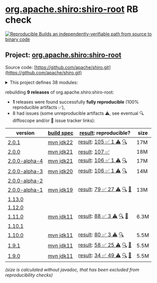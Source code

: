 [org.apache.shiro:shiro-root](https://central.sonatype.com/artifact/org.apache.shiro/shiro-root/versions) RB check
=======

[![Reproducible Builds](https://reproducible-builds.org/images/logos/rb.svg) an independently-verifiable path from source to binary code](https://reproducible-builds.org/)

## Project: [org.apache.shiro:shiro-root](https://central.sonatype.com/artifact/org.apache.shiro/shiro-root/versions)

Source code: [https://github.com/apache/shiro.git](https://github.com/apache/shiro.git)

<details><summary>This project defines 38 modules:</summary>

* [org.apache.shiro.crypto:shiro-crypto-support](https://central.sonatype.com/artifact/org.apache.shiro.crypto/shiro-crypto-support/2.0.1)
* [org.apache.shiro.crypto:shiro-hashes-argon2](https://central.sonatype.com/artifact/org.apache.shiro.crypto/shiro-hashes-argon2/2.0.1)
* [org.apache.shiro.crypto:shiro-hashes-bcrypt](https://central.sonatype.com/artifact/org.apache.shiro.crypto/shiro-hashes-bcrypt/2.0.1)
* [org.apache.shiro.tools:shiro-tools](https://central.sonatype.com/artifact/org.apache.shiro.tools/shiro-tools/2.0.1)
* [org.apache.shiro.tools:shiro-tools-hasher](https://central.sonatype.com/artifact/org.apache.shiro.tools/shiro-tools-hasher/2.0.1)
* [org.apache.shiro:shiro-all](https://central.sonatype.com/artifact/org.apache.shiro/shiro-all/2.0.1)
* [org.apache.shiro:shiro-aspectj](https://central.sonatype.com/artifact/org.apache.shiro/shiro-aspectj/2.0.1)
* [org.apache.shiro:shiro-bom](https://central.sonatype.com/artifact/org.apache.shiro/shiro-bom/2.0.1)
* [org.apache.shiro:shiro-cache](https://central.sonatype.com/artifact/org.apache.shiro/shiro-cache/2.0.1)
* [org.apache.shiro:shiro-cas](https://central.sonatype.com/artifact/org.apache.shiro/shiro-cas/2.0.1)
* [org.apache.shiro:shiro-cdi](https://central.sonatype.com/artifact/org.apache.shiro/shiro-cdi/2.0.1)
* [org.apache.shiro:shiro-config](https://central.sonatype.com/artifact/org.apache.shiro/shiro-config/2.0.1)
* [org.apache.shiro:shiro-config-core](https://central.sonatype.com/artifact/org.apache.shiro/shiro-config-core/2.0.1)
* [org.apache.shiro:shiro-config-ogdl](https://central.sonatype.com/artifact/org.apache.shiro/shiro-config-ogdl/2.0.1)
* [org.apache.shiro:shiro-core](https://central.sonatype.com/artifact/org.apache.shiro/shiro-core/2.0.1)
* [org.apache.shiro:shiro-crypto](https://central.sonatype.com/artifact/org.apache.shiro/shiro-crypto/2.0.1)
* [org.apache.shiro:shiro-crypto-cipher](https://central.sonatype.com/artifact/org.apache.shiro/shiro-crypto-cipher/2.0.1)
* [org.apache.shiro:shiro-crypto-core](https://central.sonatype.com/artifact/org.apache.shiro/shiro-crypto-core/2.0.1)
* [org.apache.shiro:shiro-crypto-hash](https://central.sonatype.com/artifact/org.apache.shiro/shiro-crypto-hash/2.0.1)
* [org.apache.shiro:shiro-ehcache](https://central.sonatype.com/artifact/org.apache.shiro/shiro-ehcache/2.0.1)
* [org.apache.shiro:shiro-event](https://central.sonatype.com/artifact/org.apache.shiro/shiro-event/2.0.1)
* [org.apache.shiro:shiro-features](https://central.sonatype.com/artifact/org.apache.shiro/shiro-features/2.0.1)
* [org.apache.shiro:shiro-guice](https://central.sonatype.com/artifact/org.apache.shiro/shiro-guice/2.0.1)
* [org.apache.shiro:shiro-hazelcast](https://central.sonatype.com/artifact/org.apache.shiro/shiro-hazelcast/2.0.1)
* [org.apache.shiro:shiro-jakarta-ee](https://central.sonatype.com/artifact/org.apache.shiro/shiro-jakarta-ee/2.0.1)
* [org.apache.shiro:shiro-jaxrs](https://central.sonatype.com/artifact/org.apache.shiro/shiro-jaxrs/2.0.1)
* [org.apache.shiro:shiro-jcache](https://central.sonatype.com/artifact/org.apache.shiro/shiro-jcache/2.0.1)
* [org.apache.shiro:shiro-lang](https://central.sonatype.com/artifact/org.apache.shiro/shiro-lang/2.0.1)
* [org.apache.shiro:shiro-quartz](https://central.sonatype.com/artifact/org.apache.shiro/shiro-quartz/2.0.1)
* [org.apache.shiro:shiro-root](https://central.sonatype.com/artifact/org.apache.shiro/shiro-root/2.0.1)
* [org.apache.shiro:shiro-servlet-plugin](https://central.sonatype.com/artifact/org.apache.shiro/shiro-servlet-plugin/2.0.1)
* [org.apache.shiro:shiro-spring](https://central.sonatype.com/artifact/org.apache.shiro/shiro-spring/2.0.1)
* [org.apache.shiro:shiro-spring-boot](https://central.sonatype.com/artifact/org.apache.shiro/shiro-spring-boot/2.0.1)
* [org.apache.shiro:shiro-spring-boot-starter](https://central.sonatype.com/artifact/org.apache.shiro/shiro-spring-boot-starter/2.0.1)
* [org.apache.shiro:shiro-spring-boot-web-starter](https://central.sonatype.com/artifact/org.apache.shiro/shiro-spring-boot-web-starter/2.0.1)
* [org.apache.shiro:shiro-support](https://central.sonatype.com/artifact/org.apache.shiro/shiro-support/2.0.1)
* [org.apache.shiro:shiro-test-coverage](https://central.sonatype.com/artifact/org.apache.shiro/shiro-test-coverage/2.0.1)
* [org.apache.shiro:shiro-web](https://central.sonatype.com/artifact/org.apache.shiro/shiro-web/2.0.1)
</details>

rebuilding **9 releases** of org.apache.shiro:shiro-root:
- **1** releases were found successfully **fully reproducible** (100% reproducible artifacts :white_check_mark:),
- 8 had issues (some unreproducible artifacts :warning:, see eventual :mag: diffoscope and/or :memo: issue tracker links):

| version | [build spec](/BUILDSPEC.md) | [result](https://reproducible-builds.org/docs/jvm/): reproducible? | size |
| -- | --------- | ------ | -- |
| [2.0.1](https://central.sonatype.com/artifact/org.apache.shiro/shiro-root/2.0.1/pom) | [mvn jdk22](shiro-2.0.1.buildspec) | [result](shiro-root-2.0.1.buildinfo): [105 :white_check_mark:  1 :warning:](shiro-root-2.0.1.buildcompare) [:mag:](shiro-root-2.0.1.diffoscope) | 17M |
| [2.0.0](https://central.sonatype.com/artifact/org.apache.shiro/shiro-root/2.0.0/pom) | [mvn jdk21](shiro-2.0.0.buildspec) | [result](shiro-root-2.0.0.buildinfo): [107 :white_check_mark: ](shiro-root-2.0.0.buildcompare) | 18M |
| [2.0.0-alpha-4](https://central.sonatype.com/artifact/org.apache.shiro/shiro-root/2.0.0-alpha-4/pom) | [mvn jdk21](shiro-2.0.0-alpha-4.buildspec) | [result](shiro-root-2.0.0-alpha-4.buildinfo): [106 :white_check_mark:  1 :warning:](shiro-root-2.0.0-alpha-4.buildcompare) [:mag:](shiro-root-2.0.0-alpha-4.diffoscope) | 17M |
| [2.0.0-alpha-3](https://central.sonatype.com/artifact/org.apache.shiro/shiro-root/2.0.0-alpha-3/pom) | [mvn jdk20](shiro-2.0.0-alpha-3.buildspec) | [result](shiro-root-2.0.0-alpha-3.buildinfo): [106 :white_check_mark:  1 :warning:](shiro-root-2.0.0-alpha-3.buildcompare) [:mag:](shiro-root-2.0.0-alpha-3.diffoscope) | 14M |
| [2.0.0-alpha-2](https://central.sonatype.com/artifact/org.apache.shiro/shiro-root/2.0.0-alpha-2/pom) | | | |
| [2.0.0-alpha-1](https://central.sonatype.com/artifact/org.apache.shiro/shiro-root/2.0.0-alpha-1/pom) | [mvn jdk19](shiro-2.0.0-alpha-1.buildspec) | [result](shiro-root-2.0.0-alpha-1.buildinfo): [79 :white_check_mark:  27 :warning:](shiro-root-2.0.0-alpha-1.buildcompare) [:mag:](shiro-root-2.0.0-alpha-1.diffoscope) [:memo:](https://github.com/apache/shiro/pull/1013) | 13M |
| [1.13.0](https://central.sonatype.com/artifact/org.apache.shiro/shiro-root/1.13.0/pom) | | | |
| [1.12.0](https://central.sonatype.com/artifact/org.apache.shiro/shiro-root/1.12.0/pom) | | | |
| [1.11.0](https://central.sonatype.com/artifact/org.apache.shiro/shiro-root/1.11.0/pom) | [mvn jdk11](shiro-1.11.0.buildspec) | [result](shiro-root-1.11.0.buildinfo): [88 :white_check_mark:  3 :warning:](shiro-root-1.11.0.buildcompare) [:mag:](shiro-root-1.11.0.diffoscope) [:memo:](https://github.com/apache/shiro/pull/1013) | 6.3M |
| [1.10.1](https://central.sonatype.com/artifact/org.apache.shiro/shiro-root/1.10.1/pom) | | | |
| [1.10.0](https://central.sonatype.com/artifact/org.apache.shiro/shiro-root/1.10.0/pom) | [mvn jdk11](shiro-1.10.0.buildspec) | [result](shiro-root-1.10.0.buildinfo): [80 :white_check_mark:  3 :warning:](shiro-root-1.10.0.buildcompare) [:mag:](shiro-root-1.10.0.diffoscope) | 5.5M |
| [1.9.1](https://central.sonatype.com/artifact/org.apache.shiro/shiro-root/1.9.1/pom) | [mvn jdk11](shiro-1.9.1.buildspec) | [result](shiro-root-1.9.1.buildinfo): [58 :white_check_mark:  25 :warning:](shiro-root-1.9.1.buildcompare) [:mag:](shiro-root-1.9.1.diffoscope) [:memo:](https://github.com/apache/shiro/pull/365) | 5.5M |
| [1.9.0](https://central.sonatype.com/artifact/org.apache.shiro/shiro-root/1.9.0/pom) | [mvn jdk11](shiro-1.9.0.buildspec) | [result](shiro-root-1.9.0.buildinfo): [34 :white_check_mark:  49 :warning:](shiro-root-1.9.0.buildcompare) [:mag:](shiro-root-1.9.0.diffoscope) [:memo:](https://github.com/apache/shiro/pull/351) | 5.5M |

<i>(size is calculated without javadoc, that has been excluded from reproducibility checks)</i>
